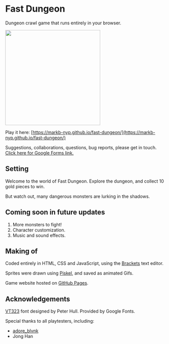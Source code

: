 # Fast Dungeon
Dungeon crawl game that runs entirely in your browser.

<img src="https://markb-nyp.github.io/fast-dungeon/Resources/FD_splash_1.png" height="300">

Play it here: [https://markb-nyp.github.io/fast-dungeon/](https://markb-nyp.github.io/fast-dungeon/)

Suggestions, collaborations, questions, bug reports, please get in touch.
[Click here for Google Forms link.](https://docs.google.com/forms/d/e/1FAIpQLSc7h9e_N2cWjd-fMvnNISYVUqeP_hz99eK6J_UuMZJKKMToqw/viewform)

## Setting
Welcome to the world of Fast Dungeon. Explore the dungeon, and collect 10 gold pieces to win.

But watch out, many dangerous monsters are lurking in the shadows.

## Coming soon in future updates
1. More monsters to fight!
2. Character customization.
3. Music and sound effects.

## Making of
Coded entirely in HTML, CSS and JavaScript, using the [Brackets](https://brackets.io/) text editor.


Sprites were drawn using [Piskel](https://www.piskelapp.com/), and saved as animated Gifs.


Game website hosted on [GitHub Pages](https://pages.github.com/).

## Acknowledgements
[VT323](https://fonts.google.com/specimen/VT323?query=VT323) font designed by Peter Hull. Provided by Google Fonts.

Special thanks to all playtesters, including:
- [adore_blvnk](https://github.com/adoreblvnk)
- Jong Han
